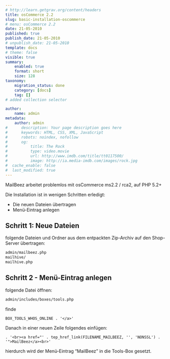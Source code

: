 ```yaml
---
# http://learn.getgrav.org/content/headers
title: osCommerce 2.2
slug: basic-installation-oscommerce
# menu: osCommerce 2.2
date: 21-05-2010
published: true
publish_date: 21-05-2010
# unpublish_date: 21-05-2010
template: docs
# theme: false
visible: true
summary:
    enabled: true
    format: short
    size: 128
taxonomy:
    migration_status: done
    category: [docs]
    tag: []
# added collection selector

author:
    name: admin
metadata:
    author: admin
#      description: Your page description goes here
#      keywords: HTML, CSS, XML, JavaScript
#      robots: noindex, nofollow
#      og:
#          title: The Rock
#          type: video.movie
#          url: http://www.imdb.com/title/tt0117500/
#          image: http://ia.media-imdb.com/images/rock.jpg
#  cache_enable: false
#  last_modified: true
---
```


MailBeez arbeitet problemlos mit osCommerce ms2.2 / rca2, auf PHP 5.2+

Die Installation ist in wenigen Schritten erledigt:
- Die neuen Dateien übertragen
- Menü-Eintrag anlegen

## Schritt 1: Neue Dateien

folgende Dateien und Ordner aus dem entpackten Zip-Archiv auf den Shop-Server übertragen:

```bash
admin/mailbeez.php
mailhive/
mailhive.php


```


## Schritt 2 - Menü-Eintrag anlegen


folgende Datei öffnen:

```bash
admin/includes/boxes/tools.php
```


finde

```
BOX_TOOLS_WHOS_ONLINE . '</a>'
```


Danach in einer neuen Zeile folgendes einfügen:


```
. '<br><a href="' . tep_href_link(FILENAME_MAILBEEZ, '', 'NONSSL') . '">MailBeez</a><br>'
```


hierdurch wird der Menü-Eintrag “MailBeez” in die Tools-Box gesetzt.


